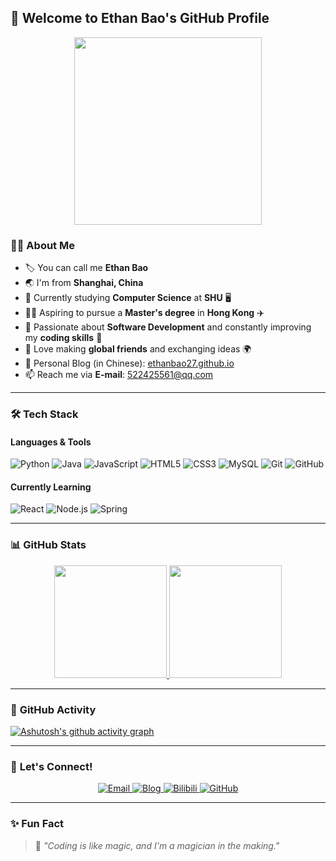 ## 👋 **Welcome to Ethan Bao's GitHub Profile**

<div align="center">
  <img src="https://media.giphy.com/media/78XCFBGOlS6keY1Bil/giphy.gif" width="300" />
</div>

### 👨‍💻 **About Me**

- 🏷️ You can call me **Ethan Bao**
- 🌏 I'm from **Shanghai, China**
- 📖 Currently studying **Computer Science** at **SHU** 🖥️
- 🧑‍🎓 Aspiring to pursue a **Master's degree** in **Hong Kong** ✈️
- 💟 Passionate about **Software Development** and constantly improving my **coding skills** 💪
- 🤝 Love making **global friends** and exchanging ideas 🌍
- 📝 Personal Blog (in Chinese): [ethanbao27.github.io](https://abalone27.github.io)
- 📫 Reach me via **E-mail**: [522425561@qq.com](mailto:522425561@qq.com)

---

### 🛠️ **Tech Stack**

#### Languages & Tools
![Python](https://img.shields.io/badge/Python-3776AB?style=flat-square&logo=python&logoColor=white)
![Java](https://img.shields.io/badge/Java-007396?style=flat-square&logo=java&logoColor=white)
![JavaScript](https://img.shields.io/badge/JavaScript-F7DF1E?style=flat-square&logo=javascript&logoColor=black)
![HTML5](https://img.shields.io/badge/HTML5-E34F26?style=flat-square&logo=html5&logoColor=white)
![CSS3](https://img.shields.io/badge/CSS3-1572B6?style=flat-square&logo=css3&logoColor=white)
![MySQL](https://img.shields.io/badge/MySQL-4479A1?style=flat-square&logo=mysql&logoColor=white)
![Git](https://img.shields.io/badge/Git-F05032?style=flat-square&logo=git&logoColor=white)
![GitHub](https://img.shields.io/badge/GitHub-181717?style=flat-square&logo=github&logoColor=white)

#### Currently Learning
![React](https://img.shields.io/badge/React-61DAFB?style=flat-square&logo=react&logoColor=black)
![Node.js](https://img.shields.io/badge/Node.js-339933?style=flat-square&logo=node.js&logoColor=white)
![Spring](https://img.shields.io/badge/Spring-6DB33F?style=flat-square&logo=spring&logoColor=white)

---

### 📊 **GitHub Stats**
<div align="center">
  <a href="https://github.com/anuraghazra/github-readme-stats">
    <img height="180" src="https://github-readme-stats.vercel.app/api?username=EthanBao27&theme=tokyonight&show_icons=true&hide=prs,issues" />
  </a>
  <a href="https://github.com/anuraghazra/github-readme-stats">
    <img height="180" src="https://github-readme-stats.vercel.app/api/top-langs?username=EthanBao27&layout=compact&langs_count=6&theme=tokyonight" />
  </a>
</div>

---

### 🎯 **GitHub Activity**
[![Ashutosh's github activity graph](https://github-readme-activity-graph.vercel.app/graph?username=EthanBao27&theme=tokyo-night)](https://github.com/ashutosh00710/github-readme-activity-graph)

---

### 🚀 **Let's Connect!**

<div align="center">
  <a href="mailto:522425561@qq.com">
    <img src="https://img.shields.io/badge/Email-EA4335?style=flat-square&logo=gmail&logoColor=white" alt="Email">
  </a>
  <a href="https://ethanbao27.github.io">
    <img src="https://img.shields.io/badge/Blog-181717?style=flat-square&logo=github&logoColor=white" alt="Blog">
  </a>
  <a href="https://space.bilibili.com/31855043?spm_id_from=333.1007.0.0">
    <img src="https://img.shields.io/badge/Bilibili-00A1D6?style=flat-square&logo=bilibili&logoColor=white" alt="Bilibili">
  </a>
  <a href="https://github.com/EthanBao27">
    <img src="https://img.shields.io/badge/GitHub-181717?style=flat-square&logo=github&logoColor=white" alt="GitHub">
  </a>
</div>

---

### ✨ **Fun Fact**

> 🌟 *"Coding is like magic, and I'm a magician in the making."*
